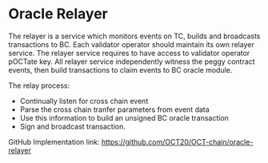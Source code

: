 # Oracle Relayer


The relayer is a service which monitors events on TC, builds and broadcasts transactions to BC. Each validator operator should maintain its own relayer service. The relayer service requires to have access to validator operator pOCTate key. All relayer service independently witness the peggy contract events, then build transactions to claim events to BC oracle module.

The relay process:

* Continually listen for cross chain event
* Parse the cross chain tranfer parameters from event data
* Use this information to build an unsigned BC oracle transaction
* Sign and broadcast transaction.


GitHub Implementation link: <https://github.com/OCT20/OCT-chain/oracle-relayer>

